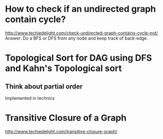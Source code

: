 


# How to check if an undirected graph contain cycle? 
http://www.techiedelight.com/check-undirected-graph-contains-cycle-not/
Answer: Do a BFS or DFS from any node and keep track of back-edge.

# Topological Sort for DAG using DFS and Kahn's Topological sort
## Think about partial order
Implemented in technics


# Transitive Closure of a Graph
http://www.techiedelight.com/transitive-closure-graph/